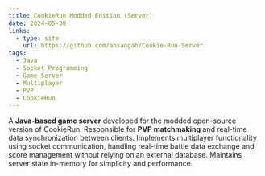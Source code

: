 ```yaml
---
title: CookieRun Modded Edition (Server)
date: 2024-05-30
links:
  - type: site
    url: https://github.com/ansangah/Cookie-Run-Server
tags:
  - Java
  - Socket Programming
  - Game Server
  - Multiplayer
  - PVP
  - CookieRun
---
```


A **Java-based game server** developed for the modded open-source version of CookieRun.
Responsible for **PVP matchmaking** and real-time data synchronization between clients.
Implements multiplayer functionality using socket communication,
handling real-time battle data exchange and score management without relying on an external database.
Maintains server state in-memory for simplicity and performance.
